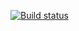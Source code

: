 [![Build status](https://ci.appveyor.com/api/projects/status/u1b72g9ict9np63y?svg=true)](https://ci.appveyor.com/project/JulietteT/apic-4gm48)
